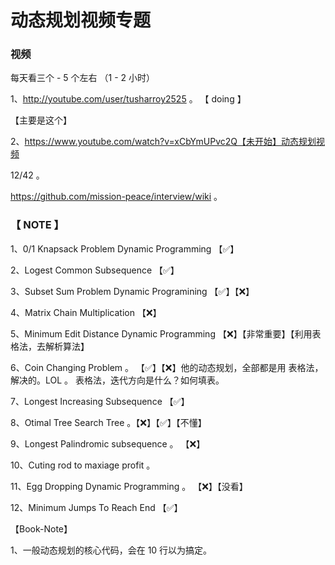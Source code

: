 # 动态规划视频专题

### 视频

每天看三个 - 5 个左右 （1 - 2 小时） 

1、http://youtube.com/user/tusharroy2525 。 【 doing 】


【主要是这个】 

2、https://www.youtube.com/watch?v=xCbYmUPvc2Q【未开始】动态规划视频    

12/42 。 


https://github.com/mission-peace/interview/wiki 。



### 【 NOTE 】

1、0/1 Knapsack Problem Dynamic Programming 【✅】

2、Logest Common Subsequence 【✅】

3、Subset Sum Problem Dynamic Programining  【✅】【❌】

4、Matrix Chain Multiplication 【❌】

5、Minimum Edit Distance Dynamic Programming  【❌】【非常重要】【利用表格法，去解析算法】

6、Coin Changing Problem 。 【✅】【❌】他的动态规划，全部都是用 表格法，解决的。LOL 。 表格法，迭代方向是什么？如何填表。 

7、Longest Increasing Subsequence 【✅】

8、Otimal Tree Search Tree 。【❌】【✅】【不懂】 

9、Longest Palindromic subsequence 。 【❌】

10、Cuting rod to maxiage profit 。 

11、Egg Dropping Dynamic Programming 。 【❌】【没看】

12、Minimum Jumps To Reach End 【✅】


【Book-Note】

1、一般动态规划的核心代码，会在 10 行以为搞定。